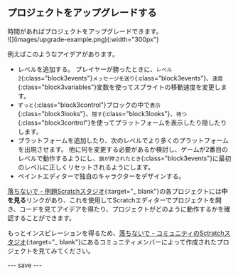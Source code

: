 ## プロジェクトをアップグレードする

<div style="display: flex; flex-wrap: wrap">
<div style="flex-basis: 200px; flex-grow: 1; margin-right: 15px;">
時間があればプロジェクトをアップグレードできます。 
</div>
<div>
![](images/upgrade-example.png){:width="300px"}
</div>
</div>

例えばこのようなアイデアがあります。
- レベルを追加する。 プレイヤーが勝ったときに、`レベル2`{:class="block3events"}`メッセージを送り`{:class="block3events"}、`速度`{:class="block3variables"}変数を使ってスプライトの移動速度を変更します。
- `ずっと`{:class="block3control"}ブロックの中で`表示`{:class="block3looks"}、`隠す`{:class="block3looks"}、`待つ`{:class="block3control"}を使ってプラットフォームを表示したり隠したりします。
- プラットフォームを追加したり、次のレベルでより多くのプラットフォームを出現させます。 他に何を変更する必要があるか検討し、ゲームが2番目のレベルで動作するようにし、`旗が押されたとき`{:class="block3events"}に最初のレベルに正しくリセットされるようにします。
- ペイントエディターで独自のキャラクターをデザインする。

[落ちないで - 例題Scratchスタジオ](https://scratch.mit.edu/studios/29599110){:target="_ blank"}の各プロジェクトには**中を見る**リンクがあり、これを使用してScratchエディターでプロジェクトを開き、コードを見てアイデアを得たり、プロジェクトがどのように動作するかを確認することができます。

もっとインスピレーションを得るため、[落ちないで - コミュニティのSctratchスタジオ](https://scratch.mit.edu/studios/29601182){:target="_ blank"}にあるコミュニティメンバーによって作成されたプロジェクトを見てみてください。

--- save ---
